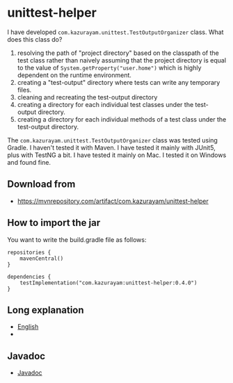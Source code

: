 # unittest-helper

I have developed `com.kazurayam.unittest.TestOutputOrganizer` class. What does this class do?

1. resolving the path of "project directory" based on the classpath of the test class rather than naively assuming that the project directory is equal to the value of `System.getProperty("user.home")` which is highly dependent on the runtime environment.
2. creating a "test-output" directory where tests can write any temporary files.
3. cleaning and recreating the test-output directory
4. creating a directory for each individual test classes under the test-output directory.
5. creating a directory for each individual methods of a test class under the test-output directory.

The `com.kazurayam.unittest.TestOutputOrganizer` class was tested using Gradle. I haven't tested it with Maven. I have tested it mainly with JUnit5, plus with TestNG a bit. I have tested it mainly on Mac. I tested it on Windows and found fine.

## Download from

- https://mvnrepository.com/artifact/com.kazurayam/unittest-helper

## How to import the jar

You want to write the build.gradle file as follows:

```
repositories {
    mavenCentral()
}

dependencies {
    testImplementation("com.kazurayam:unittest-helper:0.4.0")
}
```

## Long explanation

- [English](https://kazurayam.github.io/unittest-helper/)
- 
## Javadoc

- [Javadoc](https://kazurayam.github.io/unittest-helper/api/)

